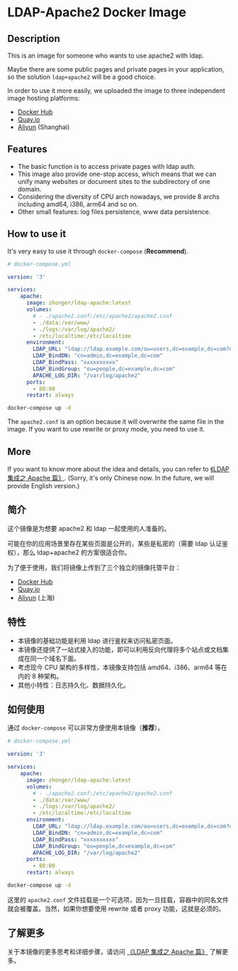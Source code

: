 # LDAP-Apache2 Docker Image

## Description

This is an image for someone who wants to use apache2 with ldap.

Maybe there are some public pages and private pages in your application, so the solution `ldap+apache2` will be a good choice.

In order to use it more easily, we uploaded the image to three independent image hosting platforms:

- [Docker Hub](https://hub.docker.com/r/zhonger/ldap-apache)
- [Quay.io](https://quay.io/repository/zhonger/ldap-apache)
- [Aliyun](https://registry.cn-shanghai.aliyuncs.com/zhonger/ldap-apache) (Shanghai)

## Features

- The basic function is to access private pages with ldap auth.
- This image also provide one-stop access, which means that we can unify many websites or document sites to the subdirectory of one domain.
- Considering the diversity of CPU arch nowadays, we provide 8 archs including amd64, i386, arm64 and so on.
- Other small features: log files persistence, www data persistence.

## How to use it

It's very easy to use it through `docker-compose` (**Recommend**).

```yaml
# docker-compose.yml

version: '3'

services:
    apache:
      image: zhonger/ldap-apache:latest
      volumes:
        # - ./apache2.conf:/etc/apache2/apache2.conf
        - ./data:/var/www/
        - ./logs:/var/log/apache2/
        - /etc/localtime:/etc/localtime
      environment:
        LDAP_URL: "ldap://ldap.example.com/ou=users,dc=example,dc=com?uid"
        LDAP_BindDN: "cn=admin,dc=example,dc=com"
        LDAP_BindPass: "xxxxxxxxxx"
        LDAP_BindGroup: "ou=people,dc=example,dc=com"
        APACHE_LOG_DIR: "/var/log/apache2"
      ports:
        - 80:80
      restart: always
```

```bash
docker-compose up -d
```

The `apache2.conf` is an option because it will overwrite the same file in the image. If you want to use rewrite or proxy mode, you need to use it.

## More

If you want to know more about the idea and details, you can refer to [《LDAP 集成之 Apache 篇》](https://lisz.me/tech/webmaster/ldap-apache.html). (Sorry, it's only Chinese now. In the future, we will provide English version.)

## 简介

这个镜像是为想要 apache2 和 ldap 一起使用的人准备的。

可能在你的应用场景里存在某些页面是公开的，某些是私密的（需要 ldap 认证鉴权），那么 ldap+apache2 的方案很适合你。

为了便于使用，我们将镜像上传到了三个独立的镜像托管平台：

- [Docker Hub](https://hub.docker.com/r/zhonger/ldap-apache)
- [Quay.io](https://quay.io/repository/zhonger/ldap-apache)
- [Aliyun](https://registry.cn-shanghai.aliyuncs.com/zhonger/ldap-apache) (上海)

## 特性

- 本镜像的基础功能是利用 ldap 进行鉴权来访问私密页面。
- 本镜像还提供了一站式接入的功能，即可以利用反向代理将多个站点或文档集成在同一个域名下面。
- 考虑现今 CPU 架构的多样性，本镜像支持包括 amd64、i386、arm64 等在内的 8 种架构。
- 其他小特性：日志持久化、数据持久化。

## 如何使用

通过 `docker-compose` 可以非常方便使用本镜像（**推荐**）。

```yaml
# docker-compose.yml

version: '3'

services:
    apache:
      image: zhonger/ldap-apache:latest
      volumes:
        # - ./apache2.conf:/etc/apache2/apache2.conf
        - ./data:/var/www/
        - ./logs:/var/log/apache2/
        - /etc/localtime:/etc/localtime
      environment:
        LDAP_URL: "ldap://ldap.example.com/ou=users,dc=example,dc=com?uid"
        LDAP_BindDN: "cn=admin,dc=example,dc=com"
        LDAP_BindPass: "xxxxxxxxxx"
        LDAP_BindGroup: "ou=people,dc=example,dc=com"
        APACHE_LOG_DIR: "/var/log/apache2"
      ports:
        - 80:80
      restart: always
```

```bash
docker-compose up -d
```

这里的 `apache2.conf` 文件挂载是一个可选项，因为一旦挂载，容器中的同名文件就会被覆盖。当然，如果你想要使用 rewrite 或者 proxy 功能，这就是必须的。

## 了解更多

关于本镜像的更多思考和详细步骤，请访问 [《LDAP 集成之 Apache 篇》](https://lisz.me/tech/webmaster/ldap-apache.html) 了解更多。